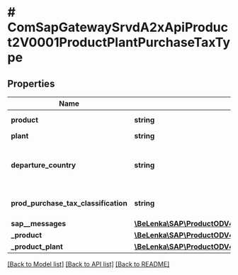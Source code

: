 # # ComSapGatewaySrvdA2xApiProduct2V0001ProductPlantPurchaseTaxType

## Properties

Name | Type | Description | Notes
------------ | ------------- | ------------- | -------------
**product** | **string** | Product Number | [optional]
**plant** | **string** |  | [optional]
**departure_country** | **string** | Departure Country/Region (from which the goods are sent) | [optional]
**prod_purchase_tax_classification** | **string** | Tax indicator for material (Purchasing) | [optional]
**sap__messages** | [**\BeLenka\SAP\ProductODV4\Model\ComSapGatewaySrvdA2xApiProduct2V0001SAPMessage[]**](ComSapGatewaySrvdA2xApiProduct2V0001SAPMessage.md) |  | [optional]
**_product** | [**\BeLenka\SAP\ProductODV4\Model\ComSapGatewaySrvdA2xApiProduct2V0001ProductType**](ComSapGatewaySrvdA2xApiProduct2V0001ProductType.md) |  | [optional]
**_product_plant** | [**\BeLenka\SAP\ProductODV4\Model\ComSapGatewaySrvdA2xApiProduct2V0001ProductPlantType**](ComSapGatewaySrvdA2xApiProduct2V0001ProductPlantType.md) |  | [optional]

[[Back to Model list]](../../README.md#models) [[Back to API list]](../../README.md#endpoints) [[Back to README]](../../README.md)

